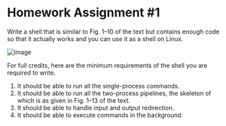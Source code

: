 # Homework Assignment #1
Write a shell that is similar to Fig. 1–10 of the text but contains enough code so that it actually works and you can use it as a shell on Linux.

![image](https://user-images.githubusercontent.com/30041221/164264403-945beb44-2ca0-49ce-a0f5-d7a8b074b9dc.png)

For full credits, here are the minimum requirements of the shell you are required to write.
1. It should be able to run all the single-process commands.
2. It should be able to run all the two-process pipelines, the skeleton of which is as given in Fig. 1–13 of the
text.
3. It should be able to handle input and output redirection.
4. It should be able to execute commands in the background.
